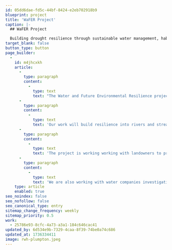 ```yaml
---
id: 05dd6dae-fd5c-44bf-8424-e2eb702918b9
blueprint: project
title: 'WaFER Project'
caption: |-
  ## WaFER Project

  Building drought resilience through sustainable water management, habitat creation, and nature-based solutions.
target_blank: false
button_type: button
page_builder:
  -
    id: m4jhcxkh
    article:
      -
        type: paragraph
        content:
          -
            type: text
            text: "The Water and Future Environmental Resilience project (WaFER) is focused on mitigating the impact of drought on our waterways and land use across the catchment.\_"
      -
        type: paragraph
        content:
          -
            type: text
            text: 'Our work will build resilience into rivers and streams against periods of low flow with a focus on high quality habitat creation alongside increased permeability, minimising abstraction, and water sustainable agriculture.'
      -
        type: paragraph
        content:
          -
            type: text
            text: 'The project is working working with landowners to provide advice and solutions, seeking alternatives to river or borehole abstraction through rainwater harvesting from farm buildings and nature-based solutions for water storage across landholdings where it is most needed. Our results to date indicate this can have positive benefits in decreasing on-farm costs, reducing pressure on public supply, and providing multiple environmental benefits.'
      -
        type: paragraph
        content:
          -
            type: text
            text: 'We are also working with water companies investigating the impact of abstraction, particularly from the aquifers within the Brighton and Worthing Chalk Blocks. The project is currently focused on the Ferring Rife and Teville Stream where, supported by Southern Water, we have undertaken detailed surveys and developed enhancement plans to ensure that the health of our rivers and streams is improved and considered against any potential impacts of the critical public supply.'
    type: article
    enabled: true
seo_noindex: false
seo_nofollow: false
seo_canonical_type: entry
sitemap_change_frequency: weekly
sitemap_priority: 0.5
work:
  - 25786e93-8cfc-4a73-a3a1-184c646cac41
updated_by: 6d534e9b-7329-4caa-8f39-74be0a74c686
updated_at: 1736334411
image: rwh-plumpton.jpeg
---
```


